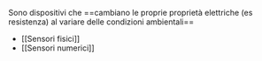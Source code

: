 Sono dispositivi che ==cambiano le proprie proprietà elettriche (es resistenza) al variare delle condizioni ambientali==

- [[Sensori fisici]]
- [[Sensori numerici]]